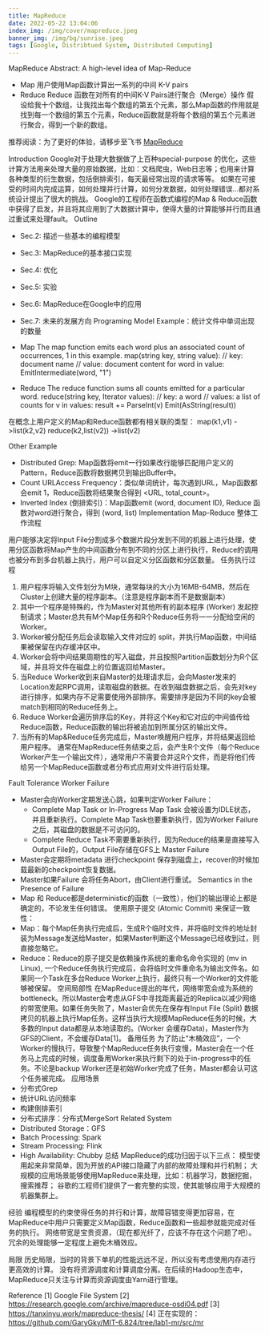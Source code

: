 ```yaml
---
title: MapReduce
date: 2022-05-22 13:04:06
index_img: /img/cover/mapreduce.jpeg
banner_img: /img/bg/sunrise.jpeg
tags: [Google, Distribtued System, Distributed Computing]
---
```

MapReduce
Abstract: A high-level idea of Map-Reduce
- Map
用户使用Map函数计算出一系列的中间 K-V pairs
- Reduce
Reduce 函数在对所有的中间K-V Pairs进行聚合（Merge）操作
假设给我十个数组，让我找出每个数组的第五个元素，那么Map函数的作用就是找到每一个数组的第五个元素，Reduce函数就是将每个数组的第五个元素进行聚合，得到一个新的数组。

推荐阅读：为了更好的体验，请移步至飞书 [MapReduce](https://lo845xqmx7.feishu.cn/docs/doccnOSf3ldikYI6JOgdn5B6Gac)

Introduction
Google对于处理大数据做了上百种special-purpose 的优化，这些计算方法用来处理大量的原始数据，比如：文档爬虫，Web日志等；也用来计算各种类型的衍生数据，包括倒排索引，每天最经常出现的请求等等。
如果在可接受的时间内完成运算，如何处理并行计算，如何分发数据，如何处理错误…都对系统设计提出了很大的挑战。
Google的工程师在函数式编程的Map & Reduce函数中获得了启发，并且将其应用到了大数据计算中，使得大量的计算能够并行而且通过重试来处理fault。
Outline
- Sec.2: 描述一些基本的编程模型 
- Sec.3: MapReduce的基本接口实现
- Sec.4: 优化
- Sec.5: 实验
- Sec.6: MapReduce在Google中的应用
- Sec.7: 未来的发展方向
Programing Model
Example：统计文件中单词出现的数量
- Map
The map function emits each word plus an associated count of occurrences, 1 in this example.
map(string key, string value):
    // key: document name
    // value: document content
    for word in value:
        EmitIntermediate(word, "1")

- Reduce
The reduce function sums all counts emitted for a particular word.
reduce(string key, Iterator values):
    // key: a word
    // values: a list of counts
    for v in values:
        result += ParseInt(v)
    Emit(AsString(result))

在概念上用户定义的Map和Reduce函数都有相关联的类型：
map(k1,v1) ->list(k2,v2)
reduce(k2,list(v2)) ->list(v2)

Other Example
- Distributed Grep: Map函数将emit一行如果改行能够匹配用户定义的Pattern，Reduce函数将数据拷贝到输出Buffer中。
- Count URLAccess Frequency：类似单词统计，每次遇到URL，Map函数都会emit 1，Reduce函数将结果聚合得到 <URL, total_count>。
- Inverted Index (倒排索引)：Map函数emit (word, document ID), Reduce 函数对word进行聚合，得到 (word, list<Document ID>)
Implementation
Map-Reduce 整体工作流程


用户能够决定将Input File分割成多个数据片段分发到不同的机器上进行处理，使用分区函数将Map产生的中间函数分布到不同的分区上进行执行，Reduce的调用也被分布到多台机器上执行，用户可以自定义分区函数和分区数量。
任务执行过程
1. 用户程序将输入文件划分为M块，通常每块的大小为16MB-64MB，然后在Cluster上创建大量的程序副本。（注意是程序副本而不是数据副本）
2. 其中一个程序是特殊的，作为Master对其他所有的副本程序 (Worker) 发起控制请求；Master总共有M个Map任务和R个Reduce任务将一一分配给空闲的Worker。
3. Worker被分配任务后会读取输入文件对应的 split，并执行Map函数，中间结果被保留在内存缓冲区中。
4. Worker会将中间结果周期性的写入磁盘，并且按照Partition函数划分为R个区域，并且将文件在磁盘上的位置返回给Master。
5. 当Reduce Worker收到来自Master的处理请求后，会向Master发来的Location发起RPC调用，读取磁盘的数据。在收到磁盘数据之后，会先对key进行排序，如果内存不足需要使用外部排序。需要排序是因为不同的key会被match到相同的Reduce任务上。
6. Reduce Worker会遍历排序后的Key，并将这个Key和它对应的中间值传给Reduce函数，Reduce函数的输出将被追加到所属分区的输出文件。
7. 当所有的Map&Reduce任务完成后，Master唤醒用户程序，并将结果返回给用户程序。
通常在MapReduce任务结束之后，会产生R个文件（每个Reduce Worker产生一个输出文件），通常用户不需要合并这R个文件，而是将他们传给另一个MapReduce函数或者分布式应用对文件进行后处理。

Fault Tolerance
Worker Failure
- Master会向Worker定期发送心跳，如果判定Worker Failure：
  - Complete Map Task or In-Progress Map Task 会被设置为IDLE状态， 并且重新执行。Complete Map Task也要重新执行，因为Worker Failure之后，其磁盘的数据是不可访问的。
  - Complete Reduce Task不需要重新执行，因为Reduce的结果是直接写入Output File的，Output File存储在GFS上
Master Failure
- Master会定期将metadata 进行checkpoint 保存到磁盘上，recover的时候加载最新的checkpoint恢复数据。
- Master如果Failure 会将任务Abort，由Client进行重试。
Semantics in the Presence of Failure
- Map 和 Reduce都是deterministic的函数（一致性），他们的输出理论上都是确定的，不论发生任何错误。
使用原子提交 (Atomic Commit) 来保证一致性：
- Map：每个Map任务执行完成后，生成R个临时文件，并将临时文件的地址封装为Message发送给Master，如果Master判断这个Message已经收到过，则直接忽略它。
- Reduce：Reduce的原子提交是依赖操作系统的重命名命令实现的 (mv in Linux), 一个Reduce任务执行完成后，会将临时文件重命名为输出文件名。如果同一个Task在多台Reduce Worker上执行，最终只有一个Worker的文件能够被保留。
空间局部性
在MapReduce提出的年代，网络带宽会成为系统的bottleneck。所以Master会考虑从GFS中寻找距离最近的Replica以减少网络的带宽使用。如果任务失败了，Master会优先在保存有Input File (Split) 数据拷贝的机器上执行Map任务。这样当执行大规模MapReduce任务的时候，大多数的Input data都是从本地读取的。(Worker 会缓存Data)，Master作为GFS的Client，不会缓存Data[1]。
备用任务
为了防止“木桶效应”，一个Worker的慢执行，导致整个MapReduce任务执行变慢，Master会在一个任务马上完成的时候，调度备用Worker来执行剩下的处于in-progress中的任务。不论是backup Worker还是初始Worker完成了任务，Master都会认可这个任务被完成。
应用场景
- 分布式Grep
- 统计URL访问频率
- 构建倒排索引
- 分布式排序：分布式MergeSort
Related System
- Distributed Storage：GFS
- Batch Processing: Spark
- Stream Processing: Flink
- High Availability: Chubby
总结
MapReduce的成功归因于以下三点：
模型使用起来非常简单，因为开放的API接口隐藏了内部的故障处理和并行机制；
大规模的应用场景能够使用MapReduce来处理，比如：机器学习，数据挖掘，搜索推荐；
谷歌的工程师们提供了一套完整的实现，使其能够应用于大规模的机器集群上。

经验
编程模型的约束使得任务的并行和计算，故障容错变得更加容易，在MapReduce中用户只需要定义Map函数，Reduce函数和一些超参就能完成对任务的执行。
网络带宽是宝贵资源，（现在都光纤了，应该不存在这个问题了吧）。
冗余的处理能够一定程度上避免木桶效应。

局限
历史局限，当时的背景下单机的性能远远不足，所以没有考虑使用内存进行更高效的计算。
没有将资源调度和计算调度分离。在后续的Hadoop生态中，MapReduce只关注与计算而资源调度由Yarn进行管理。

Reference
[1] Google File System
[2] https://research.google.com/archive/mapreduce-osdi04.pdf
[3] 
https://tanxinyu.work/mapreduce-thesis/
[4] 正在实现的：
https://github.com/GaryGky/MIT-6.824/tree/lab1-mr/src/mr

